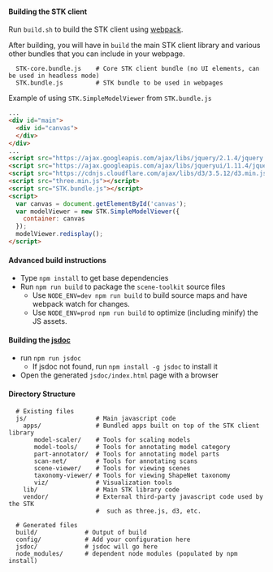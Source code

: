
#### Building the STK client

Run `build.sh` to build the STK client using [webpack](https://webpack.js.org/).

After building, you will have in `build` the main STK client library and various other bundles
that you can include in your webpage.

```
  STK-core.bundle.js    # Core STK client bundle (no UI elements, can be used in headless mode)
  STK.bundle.js         # STK bundle to be used in webpages 
```

Example of using `STK.SimpleModelViewer` from `STK.bundle.js`
```html
...
<div id="main">
  <div id="canvas">
  </div>
</div>
...
<script src="https://ajax.googleapis.com/ajax/libs/jquery/2.1.4/jquery.min.js"></script>
<script src="https://ajax.googleapis.com/ajax/libs/jqueryui/1.11.4/jquery-ui.min.js"></script>
<script src="https://cdnjs.cloudflare.com/ajax/libs/d3/3.5.12/d3.min.js"></script>
<script src="three.min.js"></script>
<script src="STK.bundle.js"></script>
<script>
  var canvas = document.getElementById('canvas');
  var modelViewer = new STK.SimpleModelViewer({
    container: canvas
  });
  modelViewer.redisplay();
</script>
```

#### Advanced build instructions
* Type `npm install` to get base dependencies
* Run `npm run build` to package the `scene-toolkit` source files
  * Use `NODE_ENV=dev npm run build` to build source maps and have webpack watch for changes.
  * Use `NODE_ENV=prod npm run build` to optimize (including minify) the JS assets.


#### Building the [jsdoc](http://usejsdoc.org/index.html)
- run `npm run jsdoc`
  - If jsdoc not found, run `npm install -g jsdoc` to install it
- Open the generated `jsdoc/index.html` page with a browser

#### Directory Structure
```
  # Existing files
  js/                   # Main javascript code
    apps/               # Bundled apps built on top of the STK client library 
       model-scaler/    # Tools for scaling models
       model-tools/     # Tools for annotating model category
       part-annotator/  # Tools for annotating model parts
       scan-net/        # Tools for annotating scans
       scene-viewer/    # Tools for viewing scenes
       taxonomy-viewer/ # Tools for viewing ShapeNet taxonomy
       viz/             # Visualization tools
    lib/                # Main STK library code
    vendor/             # External third-party javascript code used by the STK 
                        #  such as three.js, d3, etc.
    
  # Generated files
  build/             # Output of build
  config/            # Add your configuration here
  jsdoc/             # jsdoc will go here
  node_modules/      # dependent node modules (populated by npm install)
```
